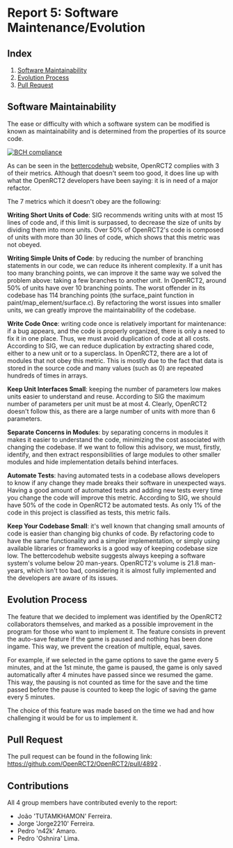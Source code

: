 # Report 5: Software Maintenance/Evolution

## Index
1. [Software Maintainability](#software_maintainability)
2. [Evolution Process](#evolution_process)
3. [Pull Request](#pull_request)

## Software Maintainability<a name="software_maintainability"></a>

The ease or difficulty with which a software system can be modified is known as maintainability and is determined from the properties of its source code.

[![BCH compliance](https://bettercodehub.com/edge/badge/n42k/OpenRCT2)](https://bettercodehub.com)

As can be seen in the [bettercodehub](https://bettercodehub.com) website, OpenRCT2 complies with 3 of their metrics. Although that doesn't seem too good, it does line up with what the OpenRCT2 developers have been saying: it is in need of a major refactor.

The 7 metrics which it doesn't obey are the following:

**Writing Short Units of Code**: SIG recommends writing units with at most 15 lines of code and, if this limit is surpassed, to decrease the size of units by dividing them into more units. Over 50% of OpenRCT2's code is composed of units with more than 30 lines of code, which shows that this metric was not obeyed.

**Writing Simple Units of Code**: by reducing the number of branching statements in our code, we can reduce its inherent complexity. If a unit has too many branching points, we can improve it the same way we solved the problem above: taking a few branches to another unit. In OpenRCT2, around 50% of units have over 10 branching points. The worst offender in its codebase has 114 branching points (the surface_paint function in paint/map_element/surface.c). By refactoring the worst issues into smaller units, we can greatly improve the maintainability of the codebase.

**Write Code Once**: writing code once is relatively important for maintenance: if a bug appears, and the code is properly organized, there is only a need to fix it in one place. Thus, we must avoid duplication of code at all costs. According to SIG, we can reduce duplication by extracting shared code, either to a new unit or to a superclass. In OpenRCT2, there are a lot of modules that not obey this metric. This is mostly due to the fact that data is stored in the source code and many values (such as 0) are repeated hundreds of times in arrays.

**Keep Unit Interfaces Small**: keeping the number of parameters low makes units easier to understand and reuse. According to SIG the maximum number of parameters per unit must be at most 4. Clearly, OpenRCT2 doesn't follow this, as there are a large number of units with more than 6 parameters.

**Separate Concerns in Modules**: by separating concerns in modules it makes it easier to understand the code, minimizing the cost associated with changing the codebase. If we want to follow this advisory, we must, firstly, identify, and then extract responsibilities of large modules to other smaller modules and hide implementation details behind interfaces.

**Automate Tests**: having automated tests in a codebase allows developers to know if any change they made breaks their software in unexpected ways. Having a good amount of automated tests and adding new tests every time you change the code will improve this metric. According to SIG, we should have 50% of the code in OpenRCT2 be automated tests. As only 1% of the code in this project is classified as tests, this metric fails.

**Keep Your Codebase Small**: it's well known that changing small amounts of code is easier than changing big chunks of code. By refactoring code to have the same functionality and a simpler implementation, or simply using available libraries or frameworks is a good way of keeping codebase size low. The bettercodehub website suggests always keeping a software system's volume below 20 man-years. OpenRCT2's volume is 21.8 man-years, which isn't too bad, considering it is almost fully implemented and the developers are aware of its issues.

## Evolution Process<a name="evolution_process"></a>
The feature that we decided to implement was identified by the OpenRCT2 collaborators themselves, and marked as a possible improvement in the program for those who want to implement it.
The feature consists in prevent the auto-save feature if the game is paused and nothing has been done ingame. This way, we prevent the creation of multiple, equal, saves.

For example, if we selected in the game options to save the game every 5 minutes, and at the 1st minute, the game is paused, the game is only saved automatically after 4 minutes have passed since we resumed the game. This way, the pausing is not counted as time for the save and the time passed before the pause is counted to keep the logic of saving the game every 5 minutes.

The choice of this feature was made based on the time we had and how challenging it would be for us to implement it.

## Pull Request<a name="pull_request"></a>
The pull request can be found in the following link: https://github.com/OpenRCT2/OpenRCT2/pull/4892 .

## Contributions
All 4 group members have contributed evenly to the report:

* João 'TUTAMKHAMON' Ferreira.
* Jorge 'Jorge2210' Ferreira.
* Pedro 'n42k' Amaro.
* Pedro 'Oshnira' Lima.
